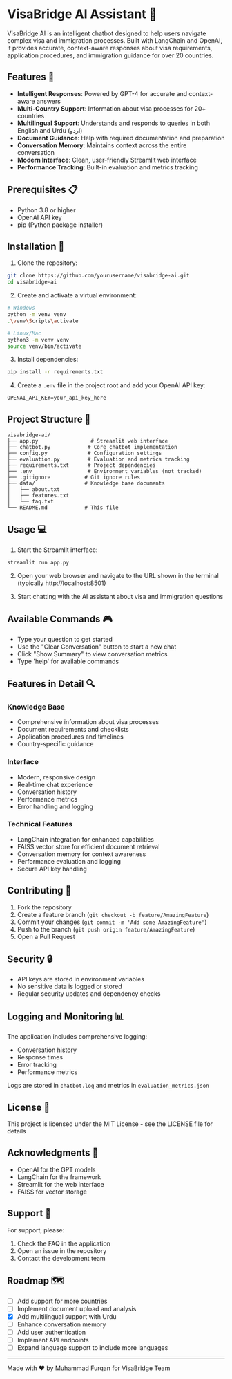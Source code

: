 # VisaBridge AI Assistant 🤖

VisaBridge AI is an intelligent chatbot designed to help users navigate complex visa and immigration processes. Built with LangChain and OpenAI, it provides accurate, context-aware responses about visa requirements, application procedures, and immigration guidance for over 20 countries.

## Features 🌟

- **Intelligent Responses**: Powered by GPT-4 for accurate and context-aware answers
- **Multi-Country Support**: Information about visa processes for 20+ countries
- **Multilingual Support**: Understands and responds to queries in both English and Urdu (اردو)
- **Document Guidance**: Help with required documentation and preparation
- **Conversation Memory**: Maintains context across the entire conversation
- **Modern Interface**: Clean, user-friendly Streamlit web interface
- **Performance Tracking**: Built-in evaluation and metrics tracking

## Prerequisites 📋

- Python 3.8 or higher
- OpenAI API key
- pip (Python package installer)

## Installation 🚀

1. Clone the repository:
```bash
git clone https://github.com/yourusername/visabridge-ai.git
cd visabridge-ai
```

2. Create and activate a virtual environment:
```bash
# Windows
python -m venv venv
.\venv\Scripts\activate

# Linux/Mac
python3 -m venv venv
source venv/bin/activate
```

3. Install dependencies:
```bash
pip install -r requirements.txt
```

4. Create a `.env` file in the project root and add your OpenAI API key:
```
OPENAI_API_KEY=your_api_key_here
```

## Project Structure 📁

```
visabridge-ai/
├── app.py                 # Streamlit web interface
├── chatbot.py            # Core chatbot implementation
├── config.py             # Configuration settings
├── evaluation.py         # Evaluation and metrics tracking
├── requirements.txt      # Project dependencies
├── .env                  # Environment variables (not tracked)
├── .gitignore           # Git ignore rules
├── data/                # Knowledge base documents
│   ├── about.txt
│   ├── features.txt
│   └── faq.txt
└── README.md            # This file
```

## Usage 💻

1. Start the Streamlit interface:
```bash
streamlit run app.py
```

2. Open your web browser and navigate to the URL shown in the terminal (typically http://localhost:8501)

3. Start chatting with the AI assistant about visa and immigration questions

## Available Commands 🎮

- Type your question to get started
- Use the "Clear Conversation" button to start a new chat
- Click "Show Summary" to view conversation metrics
- Type 'help' for available commands

## Features in Detail 🔍

### Knowledge Base
- Comprehensive information about visa processes
- Document requirements and checklists
- Application procedures and timelines
- Country-specific guidance

### Interface
- Modern, responsive design
- Real-time chat experience
- Conversation history
- Performance metrics
- Error handling and logging

### Technical Features
- LangChain integration for enhanced capabilities
- FAISS vector store for efficient document retrieval
- Conversation memory for context awareness
- Performance evaluation and logging
- Secure API key handling

## Contributing 🤝

1. Fork the repository
2. Create a feature branch (`git checkout -b feature/AmazingFeature`)
3. Commit your changes (`git commit -m 'Add some AmazingFeature'`)
4. Push to the branch (`git push origin feature/AmazingFeature`)
5. Open a Pull Request

## Security 🔒

- API keys are stored in environment variables
- No sensitive data is logged or stored
- Regular security updates and dependency checks

## Logging and Monitoring 📊

The application includes comprehensive logging:
- Conversation history
- Response times
- Error tracking
- Performance metrics

Logs are stored in `chatbot.log` and metrics in `evaluation_metrics.json`

## License 📄

This project is licensed under the MIT License - see the LICENSE file for details

## Acknowledgments 🙏

- OpenAI for the GPT models
- LangChain for the framework
- Streamlit for the web interface
- FAISS for vector storage

## Support 💬

For support, please:
1. Check the FAQ in the application
2. Open an issue in the repository
3. Contact the development team

## Roadmap 🗺️

- [ ] Add support for more countries
- [ ] Implement document upload and analysis
- [x] Add multilingual support with Urdu
- [ ] Enhance conversation memory
- [ ] Add user authentication
- [ ] Implement API endpoints
- [ ] Expand language support to include more languages

---

Made with ❤️ by Muhammad Furqan for VisaBridge Team 